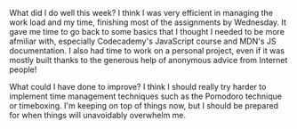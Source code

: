 What did I do well this week?
I think I was very efficient in managing the work load and my time, finishing most of the assignments by Wednesday. It gave me time to go back to some basics that I thought I needed to be more afmiliar with, especially Codecademy's JavaScript course and MDN's JS documentation. I also had time to work on a personal project, even if it was mostly built thanks to the generous help of anonymous advice from Internet people!

What could I have done to improve?
I think I should really try harder to implement time management techniques such as the Pomodoro technique or timeboxing. I'm keeping on top of things now, but I should be prepared for when things will unavoidably overwhelm me. 
